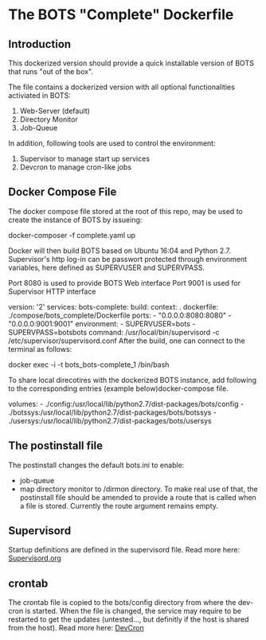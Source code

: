 # The BOTS "Complete" Dockerfile

## Introduction

This dockerized version should provide a quick installable version of BOTS that runs "out of the box".

The file contains a dockerized version with all optional functionalities activiated in BOTS:

1. Web-Server (default)
2. Directory Monitor
3. Job-Queue

In addition, following tools are used to control the environment:

1. Supervisor to manage start up services
2. Devcron to manage cron-like jobs

## Docker Compose File

The docker compose file stored at the root of this repo, may be used to create the instance of BOTS by issueing:

 docker-composer -f complete.yaml up
 

Docker will then build BOTS based on Ubuntu 16:04 and Python 2.7.
Supervisor's http log-in can be passwort protected through environment variables, here defined as SUPERVUSER and SUPERVPASS.

Port 8080 is used to provide BOTS Web interface
Port 9001 is used for Supervisor HTTP interface

 version: '2'
 services:
     bots-complete:
       build:
          context: .
          dockerfile: ./compose/bots_complete/Dockerfile
        ports:
          - "0.0.0.0:8080:8080"
          - "0.0.0.0:9001:9001"
        environment:
          - SUPERVUSER=bots
          - SUPERVPASS=botsbots
        command: /usr/local/bin/supervisord -c /etc/supervisor/supervisord.conf
After the build, one can connect to the terminal as follows:

 docker exec -i -t bots_bots-complete_1 /bin/bash

To share local direcotires with the dockerized BOTS instance, add following to the corresponding entries (example below)docker-compose file.

 volumes:
      - ./config:/usr/local/lib/python2.7/dist-packages/bots/config
      - ./botssys:/usr/local/lib/python2.7/dist-packages/bots/botssys
      - ./usersys:/usr/local/lib/python2.7/dist-packages/bots/usersys


 
## The postinstall file

The postinstall changes the default bots.ini to enable:

- job-queue
- map directory monitor to /dirmon directory. To make real use of that, the postinstall file should be amended to provide a route that is called when a file is stored. Currently the route argument remains empty.

## Supervisord

Startup definitions are defined in the supervisord file.
Read more here: [Supervisord.org](http://supervisord.org)

## crontab

The crontab file is copied to the bots/config directory from where the dev-cron is started. When the file is changed, the service may require to be restarted to get the updates (untested..., but definitly if the host is shared from the host).
Read more here: [DevCron](https://bitbucket.org/dbenamy/devcron/overview)
